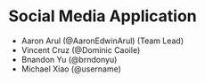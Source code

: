# Social Media Application
- Aaron Arul (@AaronEdwinArul) (Team Lead)
- Vincent Cruz (@Dominic Caoile)
- Bnandon Yu (@brndonyu)
- Michael Xiao (@username)
